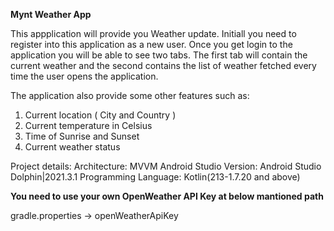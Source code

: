 **Mynt Weather App**

This appplication will provide you Weather update. Initiall you need to register into this application as a new user. Once you get login to the application you will be able to see two tabs. The first tab will contain the current weather and the second contains the list of weather fetched every time the user opens the application.

The application also provide some other features such as:
1. Current location ( City and Country )
2. Current temperature in Celsius
3. Time of Sunrise and Sunset
4. Current weather status

Project details:
Architecture: MVVM
Android Studio Version: Android Studio Dolphin|2021.3.1
Programming Language: Kotlin(213-1.7.20 and above)


**You need to use your own OpenWeather API Key at below mantioned path**

gradle.properties -> openWeatherApiKey


